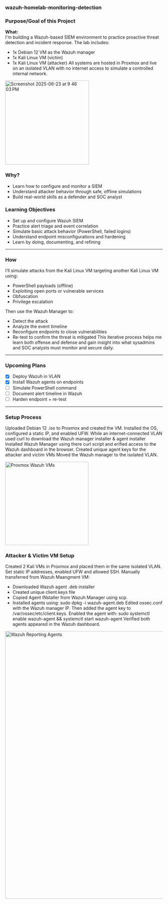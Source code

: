 ### wazuh-homelab-monitoring-detection ###

### Purpose/Goal of this Project
**What:**  
I'm building a Wazuh-based SIEM environment to practice proactive threat detection and incident response. The lab includes:
  - 1x Debian 12 VM as the Wazuh manager
  - 1x Kali Linux VM (victim)
  - 1x Kali Linux VM (attacker)
All systems are hosted in Proxmox and live on an isolated VLAN with no internet access to simulate a controlled internal network.

<img width="268" alt="Screenshot 2025-06-23 at 9 46 03 PM" src="https://github.com/user-attachments/assets/975fca63-61c4-488d-9464-434a59242698" />

### Why? ###
- Learn how to configure and monitor a SIEM
- Understand attacker behavior through safe, offline simulations
- Build real-world skills as a defender and SOC analyst

### Learning Objectives ###
  - Set up and configure Wazuh SIEM
  - Practice alert triage and event correlation
  - Simulate basic attack behavior (PowerShell, failed logins)
  - Understand endpoint misconfigurations and hardening
  - Learn by doing, documenting, and refining
  
------------------------------------------------------------------------

### How ###
I’ll simulate attacks from the Kali Linux VM targeting another Kali Linux VM using:
  - PowerShell payloads (offline)
  - Exploiting open ports or vulnerable services
  - Obfuscation
  - Privilege escalation

Then use the Wazuh Manager to:
  - Detect the attack
  - Analyze the event timeline
  - Reconfigure endpoints to close vulnerabilities
  - Re-test to confirm the threat is mitigated
  This iterative process helps me learn both offense and defense and gain insight into what sysadmins and SOC analysts must monitor and secure daily.

------------------------------------------------------------------------
### Upcoming Plans ###
  - [x] Deploy Wazuh in VLAN
  - [X] Install Wazuh agents on endpoints
  - [ ] Simulate PowerShell command
  - [ ] Document alert timeline in Wazuh
  - [ ] Harden endpoint + re-test

------------------------------------------------------------------------
### Setup Process ###
Uploaded Debian 12 .iso to Proxmox and created the VM.
Installed the OS, configured a static IP, and enabled UFW.
While an internet-connected VLAN used curl to download the Wazuh manager installer & agent installer
Installed Wazuh Manager using there curl script and erified access to the Wazuh dashboard in the browser.
Created unique agent keys for the attacker and victim VMs
Moved the Wazuh manager to the isolated VLAN.

<img width="266" alt="Proxmox Wazuh VMs" src="https://github.com/user-attachments/assets/2c1596f9-759c-437c-b519-00f14c0ad09f" />

### Attacker & Victim VM Setup ###
Created 2 Kali VMs in Proxmox and placed them in the same isolated VLAN.
Set static IP addresses, enabled UFW and allowed SSH.
Manually transferred from Wazuh Maangment VM:
- Downloaded Wazuh agent .deb installer
- Created unique client.keys file
- Copied Agent INstaller from Wazuh Manager using scp.
- Installed agents using: sudo dpkg -i wazuh-agent.deb
Edited ossec.conf with the Wazuh manager IP.
Then added the agent key to /var/ossec/etc/client.keys.
Enabled the agent with: sudo systemctl enable wazuh-agent && systemctl start wazuh-agent
Verified both agents appeared in the Wazuh dashboard.

<img width="853" alt="Wazuh Reporting Agents" src="https://github.com/user-attachments/assets/857326f3-d941-4c1a-ad2a-7bd9a516b2c1" />
